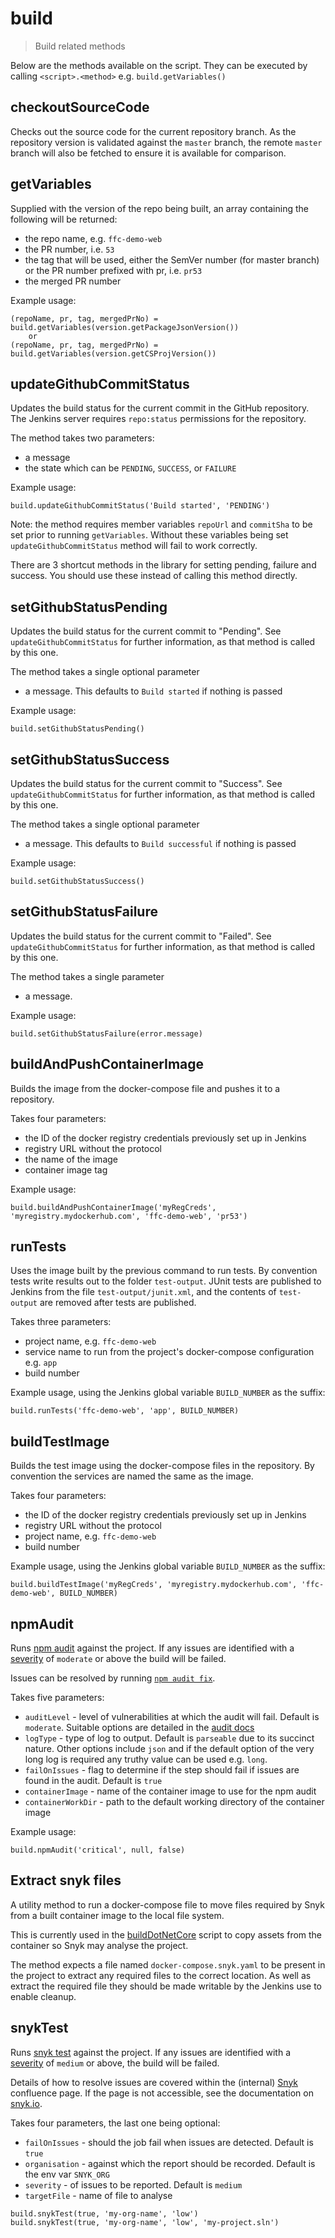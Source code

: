 # build

> Build related methods

Below are the methods available on the script. They can be executed by calling
`<script>.<method>` e.g. `build.getVariables()`

## checkoutSourceCode

Checks out the source code for the current repository branch.
As the repository version is validated against the `master` branch, the remote `master` branch
will also be fetched to ensure it is available for comparison.

## getVariables

Supplied with the version of the repo being built, an array containing the
following will be returned:
- the repo name, e.g. `ffc-demo-web`
- the PR number, i.e. `53`
- the tag that will be used, either the SemVer number (for master
  branch) or the PR number prefixed with pr, i.e. `pr53`
- the merged PR number

Example usage:

```
(repoName, pr, tag, mergedPrNo) = build.getVariables(version.getPackageJsonVersion())
    or
(repoName, pr, tag, mergedPrNo) = build.getVariables(version.getCSProjVersion())
```

## updateGithubCommitStatus

Updates the build status for the current commit in the GitHub repository. The
Jenkins server requires `repo:status` permissions for the repository.

The method takes two parameters:
- a message
- the state which can be `PENDING`, `SUCCESS`, or `FAILURE`

Example usage:

```
build.updateGithubCommitStatus('Build started', 'PENDING')
```

Note: the method requires member variables `repoUrl` and `commitSha` to be set
prior to running `getVariables`. Without these variables being set
`updateGithubCommitStatus` method will fail to work correctly.

There are 3 shortcut methods in the library for setting pending, failure and
success. You should use these instead of calling this method directly.

## setGithubStatusPending

Updates the build status for the current commit to "Pending". See
`updateGithubCommitStatus` for further information, as that method is called by
this one.

The method takes a single optional parameter
- a message. This defaults to `Build started` if nothing is passed

Example usage:

```
build.setGithubStatusPending()
```

## setGithubStatusSuccess

Updates the build status for the current commit to "Success". See
`updateGithubCommitStatus` for further information, as that method is called by
this one.

The method takes a single optional parameter
- a message. This defaults to `Build successful` if nothing is passed

Example usage:

```
build.setGithubStatusSuccess()
```

## setGithubStatusFailure

Updates the build status for the current commit to "Failed". See
`updateGithubCommitStatus` for further information, as that method is called by
this one.

The method takes a single parameter
- a message.

Example usage:

```
build.setGithubStatusFailure(error.message)
```

## buildAndPushContainerImage

Builds the image from the docker-compose file and pushes it to a repository.

Takes four parameters:
- the ID of the docker registry credentials previously set up in Jenkins
- registry URL without the protocol
- the name of the image
- container image tag

Example usage:

```
build.buildAndPushContainerImage('myRegCreds', 'myregistry.mydockerhub.com', 'ffc-demo-web', 'pr53')
```

## runTests

Uses the image built by the previous command to run tests.
By convention tests write results out to the folder `test-output`.
JUnit tests are published to Jenkins from the file `test-output/junit.xml`, and
the contents of `test-output` are removed after tests are published.

Takes three parameters:
- project name, e.g. `ffc-demo-web`
- service name to run from the project's docker-compose configuration e.g.
  `app`
- build number

Example usage, using the Jenkins global variable `BUILD_NUMBER` as the suffix:

```
build.runTests('ffc-demo-web', 'app', BUILD_NUMBER)
```

## buildTestImage

Builds the test image using the docker-compose files in the repository. By
convention the services are named the same as the image.

Takes four parameters:
- the ID of the docker registry credentials previously set up in Jenkins
- registry URL without the protocol
- project name, e.g. `ffc-demo-web`
- build number

Example usage, using the Jenkins global variable `BUILD_NUMBER` as the suffix:

```
build.buildTestImage('myRegCreds', 'myregistry.mydockerhub.com', 'ffc-demo-web', BUILD_NUMBER)
```

## npmAudit

Runs [npm audit](https://docs.npmjs.com/cli/audit) against the project. If any
issues are identified with a
[severity](https://docs.npmjs.com/about-audit-reports#severity) of `moderate`
or above the build will be failed.

Issues can be resolved by running
[`npm audit fix`](https://docs.npmjs.com/cli/audit).

Takes five parameters:
- `auditLevel` - level of vulnerabilities at which the audit will fail.
  Default is `moderate`. Suitable options are detailed in the
  [audit docs](https://docs.npmjs.com/cli/audit.html#synopsis)
- `logType` - type of log to output. Default is `parseable` due to its succinct
  nature. Other options include `json` and if the default option of the very
  long log is required any truthy value can be used e.g. `long`.
- `failOnIssues` - flag to determine if the step should fail if issues are
  found in the audit. Default is `true`
- `containerImage` - name of the container image to use for the npm audit
- `containerWorkDir` - path to the default working directory of the container
  image

Example usage:

```
build.npmAudit('critical', null, false)
```

## Extract snyk files

A utility method to run a docker-compose file to move files required by Snyk from a built container
image to the local file system.

This is currently used in the [buildDotNetCore](buildDotNetCore.groovy) script to copy assets from the container
so Snyk may analyse the project.

The method expects a file named `docker-compose.snyk.yaml` to be present in the project to extract any required
files to the correct location. As well as extract the required file they should be made writable by the Jenkins
use to enable cleanup.

## snykTest

Runs
[snyk test](https://support.snyk.io/hc/en-us/articles/360003812578-CLI-reference)
against the project. If any issues are identified with a
[severity](https://support.snyk.io/hc/en-us/articles/360001040078-How-is-a-vulnerability-s-severity-determined-)
of `medium` or above, the build will be failed.

Details of how to resolve issues are covered within the (internal)
[Snyk](https://eaflood.atlassian.net/wiki/spaces/FPS/pages/1943897107/Snyk#Resolving-issues)
confluence page. If the page is not accessible, see the documentation on
[snyk.io](https://support.snyk.io/hc/en-us/articles/360003891038-Fix-your-vulnerabilities).

Takes four parameters, the last one being optional:
- `failOnIssues` - should the job fail when issues are detected. Default is
  `true`
- `organisation` - against which the report should be recorded. Default is the
  env var `SNYK_ORG`
- `severity` - of issues to be reported. Default is `medium`
- `targetFile` - name of file to analyse

```
build.snykTest(true, 'my-org-name', 'low')
build.snykTest(true, 'my-org-name', 'low', 'my-project.sln')
```
